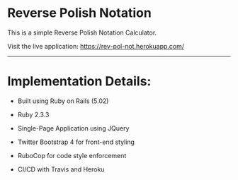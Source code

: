 # Reverse Polish Notation

This is a simple Reverse Polish Notation Calculator.

Visit the live application: https://rev-pol-not.herokuapp.com/

---

# Implementation Details:

* Built using Ruby on Rails (5.02)

* Ruby 2.3.3

* Single-Page Application using JQuery

* Twitter Bootstrap 4 for front-end styling

* RuboCop for code style enforcement

* CI/CD with Travis and Heroku